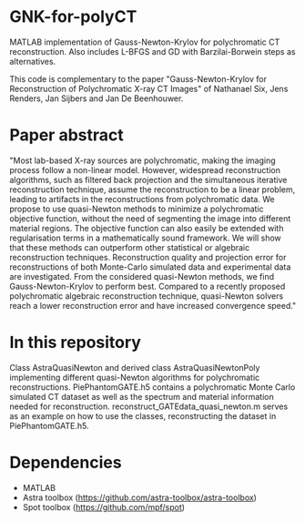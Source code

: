 # GNK-for-polyCT
MATLAB implementation of Gauss-Newton-Krylov for polychromatic CT reconstruction. Also includes L-BFGS and GD with Barzilai-Borwein steps as alternatives.

This code is complementary to the paper "Gauss-Newton-Krylov for Reconstruction of Polychromatic X-ray CT Images" of Nathanael Six, Jens Renders, Jan Sijbers and Jan De Beenhouwer.

# Paper abstract 
"Most lab-based X-ray sources are polychromatic, making the imaging process follow a non-linear model. However, widespread reconstruction algorithms, such as filtered back projection and the simultaneous iterative reconstruction technique, assume the reconstruction to be a linear problem, leading to artifacts in the reconstructions from polychromatic data. We propose to use quasi-Newton methods to minimize a polychromatic objective function, without the need of segmenting the image into different material regions. The objective function can also easily be extended with regularisation terms in a mathematically sound framework. We will show that these methods can outperform other statistical or algebraic reconstruction techniques. Reconstruction quality and projection error for reconstructions of both Monte-Carlo simulated data and experimental data are investigated. From the considered quasi-Newton methods, we find Gauss-Newton-Krylov to perform best. Compared to a recently proposed polychromatic algebraic reconstruction technique, quasi-Newton solvers reach a lower reconstruction error and have increased convergence speed."

# In this repository
Class AstraQuasiNewton and derived class AstraQuasiNewtonPoly implementing different quasi-Newton algorithms for polychromatic reconstructions.
PiePhantomGATE.h5 contains a polychromatic Monte Carlo simulated CT dataset as well as the spectrum and material information needed for reconstruction. 
reconstruct_GATEdata_quasi_newton.m serves as an example on how to use the classes, reconstructing the dataset in PiePhantomGATE.h5.

# Dependencies
- MATLAB 
- Astra toolbox (https://github.com/astra-toolbox/astra-toolbox)
- Spot toolbox (https://github.com/mpf/spot)

